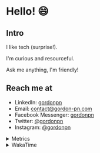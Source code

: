 # Hello! 😄

## Intro

I like tech (surprise!).

I'm curious and resourceful.

Ask me anything, I'm friendly!

## Reach me at

- LinkedIn: [gordonpn](https://www.linkedin.com/in/gordonpn/)
- Email: [contact@gordon-pn.com](mailto:contact@gordon-pn.com)
- Facebook Messenger: [gordonpn](https://www.messenger.com/t/Gordonpn)
- Twitter: [@gordonpn](https://twitter.com/Gordonpn)
- Instagram: [@gordonpn](https://www.instagram.com/gordonpn/)

<details>
  <summary>Metrics</summary>

  <img align="center" src="https://github.com/gordonpn/gordonpn/blob/master/github-metrics.svg" alt="GitHub Metrics">

</details>

<details>
  <summary>WakaTime</summary>

  <!--START_SECTION:waka-->
📊 **This Week I Spent My Time On** 

```text
💬 Programming Languages: 
TypeScript               18 hrs 12 mins      ██████████████░░░░░░░░░░░   55.04 % 
Java                     10 hrs 2 mins       ████████░░░░░░░░░░░░░░░░░   30.35 % 
Brazil Dependency Config 2 hrs 22 mins       ██░░░░░░░░░░░░░░░░░░░░░░░   07.18 % 
JSON                     1 hr 12 mins        █░░░░░░░░░░░░░░░░░░░░░░░░   03.63 % 
XML                      26 mins             ░░░░░░░░░░░░░░░░░░░░░░░░░   01.32 % 

🔥 Editors: 
VS Code                  19 hrs 47 mins      ███████████████░░░░░░░░░░   59.82 % 
IntelliJ IDEA            13 hrs 18 mins      ██████████░░░░░░░░░░░░░░░   40.18 % 
```


 Last Updated on 31/08/2024 10:20:05 UTC
<!--END_SECTION:waka-->
</details>

